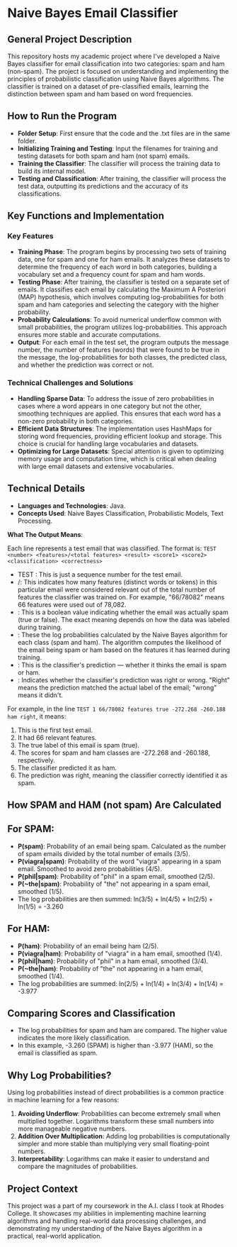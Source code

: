 # Naive Bayes Email Classifier

## General Project Description
This repository hosts my academic project where I've developed a Naive Bayes classifier for email classification into two categories: spam and ham (non-spam). The project is focused on understanding and implementing the principles of probabilistic classification using Naive Bayes algorithms. The classifier is trained on a dataset of pre-classified emails, learning the distinction between spam and ham based on word frequencies.

## How to Run the Program

- **Folder Setup**: First ensure that the code and the .txt files are in the same folder.
- **Initializing Training and Testing**: Input the filenames for training and testing datasets for both spam and ham (not spam) emails.
- **Training the Classifier**: The classifier will process the training data to build its internal model.
- **Testing and Classification**: After training, the classifier will process the test data, outputting its predictions and the accuracy of its classifications.

## Key Functions and Implementation

### Key Features

- **Training Phase**: The program begins by processing two sets of training data, one for spam and one for ham emails. It analyzes these datasets to determine the frequency of each word in both categories, building a vocabulary set and a frequency count for spam and ham words.
- **Testing Phase**: After training, the classifier is tested on a separate set of emails. It classifies each email by calculating the Maximum A Posteriori (MAP) hypothesis, which involves computing log-probabilities for both spam and ham categories and selecting the category with the higher probability.
- **Probability Calculations**: To avoid numerical underflow common with small probabilities, the program utilizes log-probabilities. This approach ensures more stable and accurate computations.
- **Output**: For each email in the test set, the program outputs the message number, the number of features (words) that were found to be true in the message, the log-probabilities for both classes, the predicted class, and whether the prediction was correct or not.

### Technical Challenges and Solutions

- **Handling Sparse Data**: To address the issue of zero probabilities in cases where a word appears in one category but not the other, smoothing techniques are applied. This ensures that each word has a non-zero probability in both categories.
- **Efficient Data Structures**: The implementation uses HashMaps for storing word frequencies, providing efficient lookup and storage. This choice is crucial for handling large vocabularies and datasets.
- **Optimizing for Large Datasets**: Special attention is given to optimizing memory usage and computation time, which is critical when dealing with large email datasets and extensive vocabularies.

## Technical Details

- **Languages and Technologies**: Java.
- **Concepts Used**: Naive Bayes Classification, Probabilistic Models, Text Processing.

**What The Output Means**: 

Each line represents a test email that was classified.
The format is: `TEST <number> <features>/<total features> <result> <score1> <score2> <classification> <correctness>`

- TEST <number>: This is just a sequence number for the test email.
- <features>/<total features>: This indicates how many features (distinct words or tokens) in this particular email were considered relevant out of the total number of features the classifier was trained on. For example, "66/78082" means 66 features were used out of 78,082.
- **<result>**: This is a boolean value indicating whether the email was actually spam (true or false). The exact meaning depends on how the data was labeled during training.
- <score1> <score2>: These the log probabilities calculated by the Naive Bayes algorithm for each class (spam and ham). The algorithm computes the likelihood of the email being spam or ham based on the features it has learned during training.
- <classification>: This is the classifier's prediction — whether it thinks the email is spam or ham.
- <correctness>: Indicates whether the classifier's prediction was right or wrong. "Right" means the prediction matched the actual label of the email; "wrong" means it didn't.

For example, in the line `TEST 1 66/78082 features true -272.268 -260.188 ham right`, it means:

1. This is the first test email.
2. It had 66 relevant features.
3. The true label of this email is spam (true).
4. The scores for spam and ham classes are -272.268 and -260.188, respectively.
5. The classifier predicted it as ham.
6. The prediction was right, meaning the classifier correctly identified it as spam.

## How SPAM and HAM (not spam) Are Calculated 

## For SPAM:

- **P(spam)**: Probability of an email being spam. Calculated as the number of spam emails divided by the total number of emails (3/5).
- **P(viagra|spam)**: Probability of the word "viagra" appearing in a spam email. Smoothed to avoid zero probabilities (4/5).
- **P(phil|spam)**: Probability of "phil" in a spam email, smoothed (2/5).
- **P(~the|spam)**: Probability of "the" not appearing in a spam email, smoothed (1/5).
- The log probabilities are then summed: ln(3/5) + ln(4/5) + ln(2/5) + ln(1/5) = -3.260

## For HAM:

- **P(ham)**: Probability of an email being ham (2/5).
- **P(viagra|ham)**: Probability of "viagra" in a ham email, smoothed (1/4).
- **P(phil|ham)**: Probability of "phil" in a ham email, smoothed (3/4).
- **P(~the|ham)**: Probability of "the" not appearing in a ham email, smoothed (1/4).
- The log probabilities are summed: ln(2/5) + ln(1/4) + ln(3/4) + ln(1/4) = -3.977

## Comparing Scores and Classification

- The log probabilities for spam and ham are compared. The higher value indicates the more likely classification.
- In this example, -3.260 (SPAM) is higher than -3.977 (HAM), so the email is classified as spam.

## Why Log Probabilities?

Using log probabilities instead of direct probabilities is a common practice in machine learning for a few reasons:

1. **Avoiding Underflow**: Probabilities can become extremely small when multiplied together. Logarithms transform these small numbers into more manageable negative numbers.
2. **Addition Over Multiplication**: Adding log probabilities is computationally simpler and more stable than multiplying very small floating-point numbers.
3. **Interpretability**: Logarithms can make it easier to understand and compare the magnitudes of probabilities.

## Project Context
This project was a part of my coursework in the A.I. class I took at Rhodes College. It showcases my abilities in implementing machine learning algorithms and handling real-world data processing challenges, and demonstrating my understanding of the Naive Bayes algorithm in a practical, real-world application.
